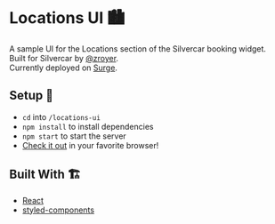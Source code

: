 # Locations UI 🏙
A sample UI for the Locations section of the Silvercar booking widget.  
Built for Silvercar by [@zroyer](https://github.com/zroyer).  
Currently deployed on [Surge](http://locations-ui.surge.sh/).  

## Setup 🚀
- `cd` into `/locations-ui`
- `npm install` to install dependencies
- `npm start` to start the server
- [Check it out](http:localhost:3000) in your favorite browser!

## Built With 🏗
- [React](https://github.com/facebook/react)
- [styled-components](https://github.com/styled-components)
